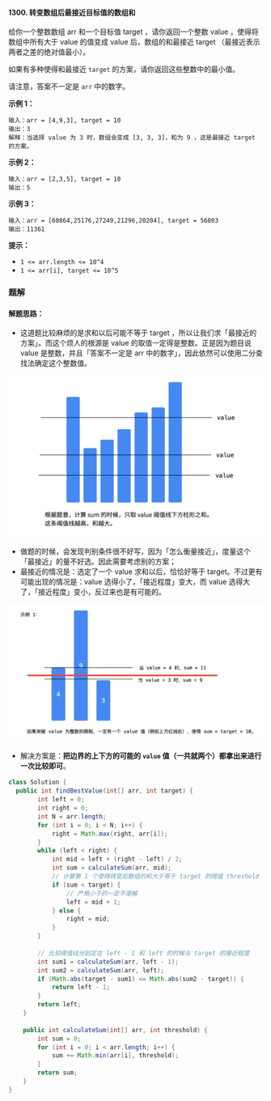#### 1300. 转变数组后最接近目标值的数组和

给你一个整数数组 arr 和一个目标值 target ，请你返回一个整数 value ，使得将数组中所有大于 value 的值变成 value 后，数组的和最接近  target （最接近表示两者之差的绝对值最小）。

如果有多种使得和最接近 `target` 的方案，请你返回这些整数中的最小值。

请注意，答案不一定是 `arr` 中的数字。

**示例 1：**

```shell
输入：arr = [4,9,3], target = 10
输出：3
解释：当选择 value 为 3 时，数组会变成 [3, 3, 3]，和为 9 ，这是最接近 target 的方案。
```

**示例 2：**

```shell
输入：arr = [2,3,5], target = 10
输出：5
```

**示例 3：**

```shell
输入：arr = [60864,25176,27249,21296,20204], target = 56803
输出：11361
```

**提示：**

- `1 <= arr.length <= 10^4`
- `1 <= arr[i], target <= 10^5`

### 题解

#### 解题思路：

* 这道题比较麻烦的是求和以后可能不等于 target ，所以让我们求「最接近的方案」。而这个烦人的根源是 value 的取值一定得是整数。正是因为题目说 value 是整数，并且「答案不一定是 arr 中的数字」，因此依然可以使用二分查找法确定这个整数值。

![image.png](./images/转变数组后最接近目标值的数组和/1.jpg)

* 做题的时候，会发现判别条件很不好写，因为「怎么衡量接近」，度量这个「最接近」的量不好选。因此需要考虑别的方案；
* 最接近的情况是：选定了一个 value 求和以后，恰恰好等于 target。不过更有可能出现的情况是：value 选得小了，「接近程度」变大，而 value 选得大了，「接近程度」变小，反过来也是有可能的。

![image.png](./images/转变数组后最接近目标值的数组和/2.jpg)

- 解决方案是：**把边界的上下方的可能的 `value` 值（一共就两个）都拿出来进行一次比较即可**。

```java
class Solution {
  public int findBestValue(int[] arr, int target) {
        int left = 0;
        int right = 0;
        int N = arr.length;
        for (int i = 0; i < N; i++) {
            right = Math.max(right, arr[i]);
        }
        while (left < right) {
            int mid = left + (right - left) / 2;
            int sum = calculateSum(arr, mid);
            // 计算第 1 个使得转变后数组的和大于等于 target 的阈值 threshold
            if (sum < target) {
                // 严格小于的一定不是解
                left = mid + 1;
            } else {
                right = mid;
            }
        }

        // 比较阈值线分别定在 left - 1 和 left 的时候与 target 的接近程度
        int sum1 = calculateSum(arr, left - 1);
        int sum2 = calculateSum(arr, left);
        if (Math.abs(target - sum1) <= Math.abs(sum2 - target)) {
            return left - 1;
        }
        return left;
    }

    public int calculateSum(int[] arr, int threshold) {
        int sum = 0;
        for (int i = 0; i < arr.length; i++) {
            sum += Math.min(arr[i], threshold);
        }
        return sum;
    }
}
```

